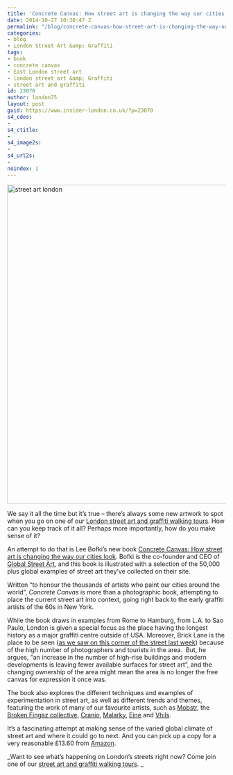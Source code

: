 ```yaml
---
title: 'Concrete Canvas: How street art is changing the way our cities look'
date: 2014-10-27 10:30:47 Z
permalink: "/blog/concrete-canvas-how-street-art-is-changing-the-way-our-cities-look/"
categories:
- blog
- London Street Art &amp; Graffiti
tags:
- book
- concrete canvas
- East London street art
- london street art &amp; Graffiti
- street art and graffiti
id: 23070
author: london75
layout: post
guid: https://www.insider-london.co.uk/?p=23070
s4_cdes:
- 
s4_ctitle:
- 
s4_image2s:
- 
s4_url2s:
- 
noindex: 1
---
```


[<img class="size-full wp-image-23076 aligncenter" src="/wp-content/uploads/2014/10/Concrete-Canvas-book_mini.jpg" alt="street art london" width="569" height="735" />](/wp-content/uploads/2014/10/Concrete-Canvas-book_mini.jpg)

We say it all the time but it&#8217;s true &#8211; there&#8217;s always some new artwork to spot when you go on one of our <a href="https://www.insider-london.co.uk/tours/street-art-tour-london/" target="_blank">London street art and graffiti walking tours</a>. How can you keep track of it all? Perhaps more importantly, how do you make sense of it?

An attempt to do that is Lee Bofki&#8217;s new book <a href="http://www.amazon.co.uk/Concrete-Canvas-Street-Changing-Cities/dp/1844037827/ref=sr_1_1?ie=UTF8&qid=1414350890&sr=8-1&keywords=concrete+canvas" target="_blank">Concrete Canvas: How street art is changing the way our cities look</a>. Bofki is the co-founder and CEO of <a href="http://globalstreetart.com/" target="_blank">Global Street Art</a>, and this book is illustrated with a selection of the 50,000 plus global examples of street art they&#8217;ve collected on their site.

Written &#8220;to honour the thousands of artists who paint our cities around the world&#8221;, _Concrete Canvas_ is more than a photographic book, attempting to place the current street art into context, going right back to the early graffiti artists of the 60s in New York.

While the book draws in examples from Rome to Hamburg, from L.A. to Sao Paulo, London is given a special focus as the place having the longest history as a major graffiti centre outside of USA. Moreover, Brick Lane is the place to be seen (<a href="/street-art-picture-of-the-week-buxton-street-e1/" target="_blank">as we saw on this corner of the street last week</a>) because of the high number of photographers and tourists in the area.  But, he argues, &#8220;an increase in the number of high-rise buildings and modern developments is leaving fewer available surfaces for street art&#8221;, and the changing ownership of the area might mean the area is no longer the free canvas for expression it once was.

The book also explores the different techniques and examples of experimentation in street art, as well as different trends and themes, featuring the work of many of our favourite artists, such as <a href="/oh-wow-look-its-some-street-art-by-mobstr/" target="_blank">Mobstr</a>, the <a href="/london-street-art-walking-tours-broken-fingaz-crew/" target="_blank">Broken Fingaz collective</a>, <a href="/cranio-street-art-rivington-street-shoreditch/" target="_blank">Cranio</a>, <a href="/street-art-picture-of-the-week-malarky-christina-street-shoreditch/" target="_blank">Malarky</a>, <a href="/street-art-picture-of-the-week-eines-extortionists-ebor-street-shoreditch/" target="_blank">Eine</a> and <a href="/the-many-forms-of-street-art/" target="_blank">Vhils</a>.

It&#8217;s a fascinating attempt at making sense of the varied global climate of street art and where it could go to next. And you can pick up a copy for a very reasonable £13.60 from <a href="http://www.amazon.co.uk/Concrete-Canvas-Street-Changing-Cities/dp/1844037827/ref=sr_1_1?ie=UTF8&qid=1414350890&sr=8-1&keywords=concrete+canvas" target="_blank">Amazon</a>.

_Want to see what&#8217;s happening on London&#8217;s streets right now? Come join one of our <a href="https://www.insider-london.co.uk/tours/street-art-tour-london/" target="_blank">street art and graffiti walking tours</a>. _

&nbsp;
